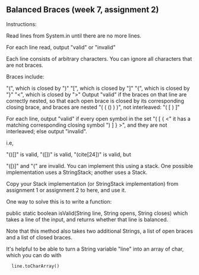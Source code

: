 <h2> Balanced Braces (week 7, assignment 2) </h2>
Instructions:

Read lines from System.in until there are no more lines.

For each line read, output "valid" or "invalid"

Each line consists of arbitrary characters. You can ignore all characters that are not braces.

Braces include:

  "(", which is closed by ")"
  "[", which is closed by "]"
  "{", which is closed by "}"
  "<", which is closed by ">"
Output "valid" if the braces on that line are correctly nested, so that each open brace is closed by its corresponding closing brace, and braces are nested "( ( () ) )", not interleaved: "( [ ) ]"

For each line, output "valid" if every open symbol in the set "( [ { <" it has a matching corresponding closing symbol ") ] } >", and they are not interleaved; else output "invalid".

i.e,

"()[]"
is valid,
"([])"
is valid,
"(cite[24])"
is valid,
but

"([)]"
and
"("
are invalid.
You can implement this using a stack. One possible implementation uses a StringStack; another uses a Stack<Integer>.

Copy your Stack implementation (or StringStack implementation) from assignment 1 or assignment 2 to here, and use it.

One way to solve this is to write a function:

 public static boolean isValid(String line, String opens, String closes)
which takes a line of the input, and returns whether that line is balanced.

Note that this method also takes two additional Strings, a list of open braces and a list of closed braces.

It's helpful to be able to turn a String variable "line" into an array of char, which you can do with

      line.toCharArray()
